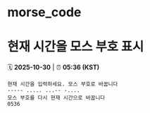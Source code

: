 # morse_code
# 현재 시간을 모스 부호 표시
<!-- MORSE_TIME_START -->
🗓️ **2025-10-30** | ⏰ **05:36 (KST)**

```
현재 시간을 입력하세요. 모스 부호로 바꿉니다
----- ..... ...-- -....
모스 부호를 다시 현재 시간으로 바꿉니다
0536
```
<!-- MORSE_TIME_END -->
